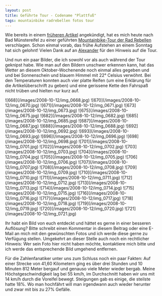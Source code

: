 ```yaml
---
layout: post
title: Geführte Tour - Codename "Plattfuß"
tags: mountainbike radrebellen fotos tour
---
```


Wie bereits in einem [früheren Artikel](/2008/09/22/unterwegs-mit-den-radrebellen) angekündigt, hat es mich heute nach Bad Münstereifel zu einer geführten [Mountainbike-Tour der Rad Rebellen](http://www.rad-rebellen.de/wordpress/?p=15) verschlagen. Schon einmal vorab, das frühe Aufstehen an einem Sonntag hat sich gelohnt! Vielen Dank auf an [Alexander](http://www.mountainbiking-weilerswist.de.ki) für den Hinweis auf die Tour.

Und nun ein paar Bilder, die ich sowohl vor als auch während der Tour geknipst habe. Wie man auf den Bildern unschwer erkennen kann, hat das Wetter an diesem Oktober-Wochenende noch einmal alles gegeben und und bei Sonnenschein und blauem Himmel mit 22° Celsius verwöhnt. Bei den Temperaturen konnten auch vier platte Reifen (um eine Erklärung für die Artikelüberschrift zu geben) und eine gerissene Kette den Fahrspaß nicht trüben und hielten nur kurz auf.

<div class="gallery" markdown="1">
![668](/images/2008-10-12/img_0668.jpg)
![670](/images/2008-10-12/img_0670.jpg)
![671](/images/2008-10-12/img_0671.jpg)
![673](/images/2008-10-12/img_0673.jpg)
![675](/images/2008-10-12/img_0675.jpg)
![682](/images/2008-10-12/img_0682.jpg)
![685](/images/2008-10-12/img_0685.jpg)
![687](/images/2008-10-12/img_0687.jpg)
![688](/images/2008-10-12/img_0688.jpg)
![692](/images/2008-10-12/img_0692.jpg)
![693](/images/2008-10-12/img_0693.jpg)
![696](/images/2008-10-12/img_0696.jpg)
![698](/images/2008-10-12/img_0698.jpg)
![701](/images/2008-10-12/img_0701.jpg)
![702](/images/2008-10-12/img_0702.jpg)
![703](/images/2008-10-12/img_0703.jpg)
![704](/images/2008-10-12/img_0704.jpg)
![705](/images/2008-10-12/img_0705.jpg)
![706](/images/2008-10-12/img_0706.jpg)
![707](/images/2008-10-12/img_0707.jpg)
![708](/images/2008-10-12/img_0708.jpg)
![709](/images/2008-10-12/img_0709.jpg)
![710](/images/2008-10-12/img_0710.jpg)
![711](/images/2008-10-12/img_0711.jpg)
![712](/images/2008-10-12/img_0712.jpg)
![713](/images/2008-10-12/img_0713.jpg)
![714](/images/2008-10-12/img_0714.jpg)
![715](/images/2008-10-12/img_0715.jpg)
![716](/images/2008-10-12/img_0716.jpg)
![717](/images/2008-10-12/img_0717.jpg)
![718](/images/2008-10-12/img_0718.jpg)
![719](/images/2008-10-12/img_0719.jpg)
![720](/images/2008-10-12/img_0720.jpg)
![721](/images/2008-10-12/img_0721.jpg)
</div>

Ihr habt ein Bild von euch entdeckt und hättet es gerne in einer besseren Auflösung? Bitte schreibt einen Kommentar in diesem Beitrag oder eine E-Mail an mich mit den gewünschten Fotos und ich werde diese gerne zu Verfügung stellen. Umgekehrt an dieser Stelle auch noch ein rechtlicher Hinweis: Wer sein Foto hier nicht haben möchte, kontaktiere mich bitte und ich werde das entsprechende Bild umgehend entfernen.

Für die Zahlenfanatiker unter uns zum Schluss noch ein paar Fakten: Auf einer Strecke von 41,60 Kilometern ging es über drei Stunden und 10 Minuten 812 Meter bergauf und genauso viele Meter wieder bergab. Meine Höchstgeschwindigkeit lag bei 55 km/h, im Durchschnitt haben wir uns mit 14 km/h durch die Voreifel bewegt. Steigungen gab es einige, die steilste hatte 18%. Wo man hochfährt will man irgendwann auch wieder herunter und zwar mit bis zu 27% Gefälle.
